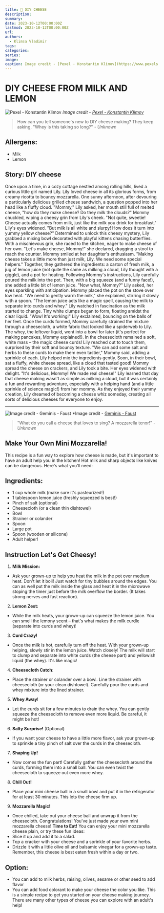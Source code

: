 ```yaml
---
title: 🧩 DIY CHEESE
description: 
summary: 
date: 2023-10-12T00:00:00Z
lastmod: 2023-10-12T00:00:00Z
url: 
authors:
  - Klimsa Vladimir
tags: 
categories: 
series: 
image: 
caption: Image credit - [Pexel - Konstantin Klimov](https://www.pexels.com/photo/cottage-cheese-on-plates-and-a-bowl-of-sour-cream-11281331/)
---
```

# DIY CHEESE FROM MILK AND LEMON
![Pexel - Konstantin Klimov](cheese01.webp)
*Image credit - [Pexel - Konstantin Klimov](https://www.pexels.com/photo/cottage-cheese-on-plates-and-a-bowl-of-sour-cream-11281331/)*
> How can you tell someone's new to DIY cheese making? They keep asking, "Whey is this taking so long?" - *Unknown*
## Allergens:
- Milk
- Lemon
## Story: DIY cheese
Once upon a time, in a cozy cottage nestled among rolling hills, lived a curious little girl named Lily. Lily loved cheese in all its glorious forms, from creamy ricotta to bouncy mozzarella. One sunny afternoon, after devouring a particularly delicious grilled cheese sandwich, a question popped into her head like a fluffy cloud.
"Mommy," Lily asked, her mouth still full of melted cheese, "how do they make cheese? Do they milk the clouds?"
Mommy chuckled, wiping a cheesy grin from Lily's cheek. "Not quite, sweetie! Cheese actually comes from milk, just like the milk you drink for breakfast."
Lily's eyes widened. "But milk is all white and slurpy! How does it turn into yummy yellow cheese?"
Determined to unlock this cheesy mystery, Lily grabbed a mixing bowl decorated with playful kittens chasing butterflies. With a mischievous grin, she raced to the kitchen, eager to make cheese of her own.
"Let's make cheese, Mommy!" she declared, dragging a stool to reach the counter.
Mommy smiled at her daughter's enthusiasm. "Making cheese takes a little more than just milk, Lily. We need some special helpers."
Together, they gathered the ingredients: a carton of fresh milk, a jug of lemon juice (not quite the same as milking a cloud, Lily thought with a giggle), and a pot for heating.
Following Mommy's instructions, Lily carefully poured the milk into the pot. Then, with a big squeeze (and a funny face!), she added a little bit of lemon juice.
"Now what, Mommy?" Lily asked, her eyes sparkling with anticipation.
Mommy placed the pot on the stove over low heat. "We need to gently warm the milk," she explained, stirring it slowly with a spoon. "The lemon juice acts like a magic spell, causing the milk to separate into curds and whey."
Lily watched in fascination as the milk started to change. Tiny white clumps began to form, floating amidst the clear liquid.
"Wow! It's working!" Lily exclaimed, bouncing on the balls of her feet.
Once the curds formed, Mommy carefully strained the mixture through a cheesecloth, a white fabric that looked like a spiderweb to Lily. The whey, the leftover liquid, went into a bowl for later (it's perfect for making pancakes, Mommy explained!).
In the cheesecloth remained a soft, white mass – the magic cheese curds! Lily reached out to touch them, surprised by their soft and bouncy texture.
"We can add some salt and herbs to these curds to make them even tastier," Mommy said, adding a sprinkle of each.
Lily helped mix the ingredients gently. Soon, in their bowl, sat a fluffy, white cheese spread, like a cloud that tasted good!
Mommy spread the cheese on crackers, and Lily took a bite. Her eyes widened with delight. "It's delicious, Mommy! We made real cheese!"
Lily learned that day that cheese making wasn't as simple as milking a cloud, but it was certainly a fun and rewarding adventure, especially with a helping hand (and a little sprinkle of science magic!) from her mommy. As they enjoyed their yummy creation, Lily dreamed of becoming a cheese whiz someday, creating all sorts of delicious cheeses for everyone to enjoy.

---

![Image credit - Geminis - Faust](cheese.webp "Image credit - [Geminis - Faust](https://lh3.googleusercontent.com/fife/ALs6j_F1tG2ShssCpLSusBpwGed6ND5ix3GCisALfOf5Pv9AzM5pi38QtNIa4owDMO95nQYG9Hi48fR6GAQZnLk3kAaa922ywxMqb-WyODvkuLKb2AU_pWyJ07YMM7-bg7V405Ze-11XS1Nb7ldCR1ZxfHBDhsmspbH1EwY-3PyJMgRrcCR3ACGjWV2k3DkK0teaeJT9J7WJe7rGDqfyBJA89V6IcIkmVjZqXy8wP247YuOdHPkTLGf0RmX9sBYmcapMEUV7FbMsg2AuMAnDDvOgbDVi8suTDbQK5V4o7m49GA3yQn65_Zcx6fDwMyb9T4ul2nvkIOdPsGiVrk85-4kfa2e04e1Al02E0dUykp4iIpyyu1FhfatVg3fe28So2A0QpF2pz0txJfNpXcbnY2StX_S1l-TBmRJYPkCV5wNlVPKx5Y6KKngLZv58j7SAsP3i82RFgqARc116eCUlybGnjtHQGCV-lfTam_3WPtUaaXT6FxQZ4qYKvgtfD4Kx--I0jPzmqe_IZsHtjknn15y6BrAtTfBI6_6GWQUhKgbths3xjDUCFALdtkx9cGwvXtXGj5Jk50SFEM6fYOi4E157HaIlIcl8gkzoI8GbdsBI8Mio4IMHEW5YIeOByxrGXxukdK7MbF7To5AUJqsa-GPBROvX6wt6DQz3mgsklvauhVD1SpmQW2XXgUTE-LT4YFjSD0Vxm8bu3MNX9uNNcYhMavneMPsTWxf-BA6cQb4q_vkR9V1eKiXUwyxrsUXoIvYI52XANCNJUAXLvS_qGoOzEWCOF49cm_gdqeWEucULkHjHAKQaNP7661v0z9lvVAqCcqszV1LpX8QhuOGgUAj0ruXPpw-MxfVTXmWYR0bl45m5PvyhMiLDPZsqFAiDPW5ty-no_K6yFYwlqiCdPB6Hh5FGlpHCbi67J8IswffMbf2wKA3MnMq-FYouM2FIQHIhj3fqqu-Kae0W-M8MzmEWzr8P5BCjJ7UUnlpJRSxOw9yZneDAFxe8Xu8a6qEN179kN6KyShPYP2oA-FoSXnyT-KKATh_4A7ycx15sF4HM2vytQGTAsIkSy1LKFzUtXORGi4YkZU-dJumErXV10-B5rYpkN0hD1YR2B0u1ZAbnFlR14Uf8vOseOTtWWn10pt-lYcvIq02pDFKvsxzEK2gz6AFPQazN63uqiMhsnXpg2osJW9xIhRC4bo55eDeLy6cVfbOWpfAdklc1YJwWZdTmsLMdPrZOit3FbrCDsWeAhq0sN6Rc12SxCLiYwpFL9irD4J_xcfOi2b0Q3IL4UigDOHJp1SH6xZEzcFA6WqsWKsSzCfuNlNBmEkElbJ_-fl6P4ul0OsJVh3edP8lyFk47N0JfGnZ-9OItWVJj28E0zNKlo0DmhO9f=s512)")
*Image credit - [Geminis - Faust](https://lh3.googleusercontent.com/fife/ALs6j_F1tG2ShssCpLSusBpwGed6ND5ix3GCisALfOf5Pv9AzM5pi38QtNIa4owDMO95nQYG9Hi48fR6GAQZnLk3kAaa922ywxMqb-WyODvkuLKb2AU_pWyJ07YMM7-bg7V405Ze-11XS1Nb7ldCR1ZxfHBDhsmspbH1EwY-3PyJMgRrcCR3ACGjWV2k3DkK0teaeJT9J7WJe7rGDqfyBJA89V6IcIkmVjZqXy8wP247YuOdHPkTLGf0RmX9sBYmcapMEUV7FbMsg2AuMAnDDvOgbDVi8suTDbQK5V4o7m49GA3yQn65_Zcx6fDwMyb9T4ul2nvkIOdPsGiVrk85-4kfa2e04e1Al02E0dUykp4iIpyyu1FhfatVg3fe28So2A0QpF2pz0txJfNpXcbnY2StX_S1l-TBmRJYPkCV5wNlVPKx5Y6KKngLZv58j7SAsP3i82RFgqARc116eCUlybGnjtHQGCV-lfTam_3WPtUaaXT6FxQZ4qYKvgtfD4Kx--I0jPzmqe_IZsHtjknn15y6BrAtTfBI6_6GWQUhKgbths3xjDUCFALdtkx9cGwvXtXGj5Jk50SFEM6fYOi4E157HaIlIcl8gkzoI8GbdsBI8Mio4IMHEW5YIeOByxrGXxukdK7MbF7To5AUJqsa-GPBROvX6wt6DQz3mgsklvauhVD1SpmQW2XXgUTE-LT4YFjSD0Vxm8bu3MNX9uNNcYhMavneMPsTWxf-BA6cQb4q_vkR9V1eKiXUwyxrsUXoIvYI52XANCNJUAXLvS_qGoOzEWCOF49cm_gdqeWEucULkHjHAKQaNP7661v0z9lvVAqCcqszV1LpX8QhuOGgUAj0ruXPpw-MxfVTXmWYR0bl45m5PvyhMiLDPZsqFAiDPW5ty-no_K6yFYwlqiCdPB6Hh5FGlpHCbi67J8IswffMbf2wKA3MnMq-FYouM2FIQHIhj3fqqu-Kae0W-M8MzmEWzr8P5BCjJ7UUnlpJRSxOw9yZneDAFxe8Xu8a6qEN179kN6KyShPYP2oA-FoSXnyT-KKATh_4A7ycx15sF4HM2vytQGTAsIkSy1LKFzUtXORGi4YkZU-dJumErXV10-B5rYpkN0hD1YR2B0u1ZAbnFlR14Uf8vOseOTtWWn10pt-lYcvIq02pDFKvsxzEK2gz6AFPQazN63uqiMhsnXpg2osJW9xIhRC4bo55eDeLy6cVfbOWpfAdklc1YJwWZdTmsLMdPrZOit3FbrCDsWeAhq0sN6Rc12SxCLiYwpFL9irD4J_xcfOi2b0Q3IL4UigDOHJp1SH6xZEzcFA6WqsWKsSzCfuNlNBmEkElbJ_-fl6P4ul0OsJVh3edP8lyFk47N0JfGnZ-9OItWVJj28E0zNKlo0DmhO9f=s512)
> "What do you call a cheese that loves to sing? A mozzarella tenor!" - *Unknown*
## Make Your Own Mini Mozzarella!
This recipe is a fun way to explore how cheese is made, but it's important to have an adult help you in the kitchen! Hot milk and sharp objects like knives can be dangerous.
Here's what you'll need:
## Ingredients:
* 1 cup whole milk (make sure it's pasteurized!)
* 1 tablespoon lemon juice (freshly squeezed is best!)
* Pinch of salt (optional)
* Cheesecloth (or a clean thin dishtowel)
* Bowl
* Strainer or colander
* Spoon
* Large pot
* Spoon (wooden or silicone)
* Adult helper!
## Instruction Let's Get Cheesy!
1. **Milk Mission:**
* Ask your grown-up to help you heat the milk in the pot over medium heat. Don't let it boil! Just watch for tiny bubbles around the edges. You can as well put the milk inside the glass and heat it in the microwave stoping the timer just before the milk overflow the border. (It takes strong nerves and fast reaction).
2. **Lemon Zest:**
* While the milk heats, your grown-up can squeeze the lemon juice. You can smell the lemony scent – that's what makes the milk curdle (separate into curds and whey)!
3. **Curd Crazy!**
* Once the milk is hot, carefully turn off the heat. With your grown-up helping, slowly stir in the lemon juice. Watch closely! The milk will start to clump and separate into white curds (the cheese part) and yellowish liquid (the whey). It's like magic!
4. **Cheesecloth Catch:**
* Place the strainer or colander over a bowl. Line the strainer with cheesecloth (or your clean dishtowel). Carefully pour the curds and whey mixture into the lined strainer.
5. **Whey Away!**
* Let the curds sit for a few minutes to drain the whey. You can gently squeeze the cheesecloth to remove even more liquid. Be careful, it might be hot!
6. **Salty Surprise!** (Optional)
* If you want your cheese to have a little more flavor, ask your grown-up to sprinkle a tiny pinch of salt over the curds in the cheesecloth.
7. **Shaping Up!**
* Now comes the fun part! Carefully gather the cheesecloth around the curds, forming them into a small ball. You can even twist the cheesecloth to squeeze out even more whey.
8. **Chill Out!**
* Place your mini cheese ball in a small bowl and put it in the refrigerator for at least 30 minutes. This lets the cheese firm up.
9. **Mozzarella Magic!**
* Once chilled, take out your cheese ball and unwrap it from the cheesecloth. Congratulations! You've just made your own mini mozzarella cheese!
**Time to Eat!**
You can enjoy your mini mozzarella cheese plain, or try these fun ideas:
* Slice it up and add it to a salad.
* Top a cracker with your cheese and a sprinkle of your favorite herbs.
* Drizzle it with a little olive oil and balsamic vinegar for a grown-up taste.
Remember, this cheese is best eaten fresh within a day or two.
## Option:
* You can add to milk herbs, raising, olives, sesame or other seed to add flavor
* You can add food colorant to make your cheese the color you like.
This is a simple recipe to get you started on your cheese making journey. There are many other types of cheese you can explore with an adult's help!